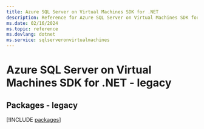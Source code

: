 ```yaml
---
title: Azure SQL Server on Virtual Machines SDK for .NET
description: Reference for Azure SQL Server on Virtual Machines SDK for .NET
ms.date: 02/16/2024
ms.topic: reference
ms.devlang: dotnet
ms.service: sqlserveronvirtualmachines
---
```

# Azure SQL Server on Virtual Machines SDK for .NET - legacy
## Packages - legacy
[!INCLUDE [packages](sql-server-on-virtual-machines-index.md)]